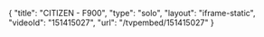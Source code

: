 {
    "title": "CITIZEN - F900",
    "type": "solo",
    "layout": "iframe-static",
    "videoId": "151415027",
    "url": "\/tvpembed\/151415027"
}